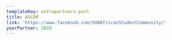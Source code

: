```yaml
---
templateKey: extrapartners-post
title: ASCOM
link: 'https://www.facebook.com/VUBAfricanStudentCommunity/'
yearPartner: 2019
---
```

